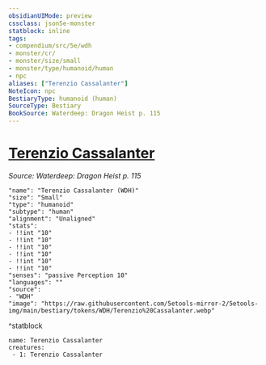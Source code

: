 ```yaml
---
obsidianUIMode: preview
cssclass: json5e-monster
statblock: inline
tags:
- compendium/src/5e/wdh
- monster/cr/
- monster/size/small
- monster/type/humanoid/human
- npc
aliases: ["Terenzio Cassalanter"]
NoteIcon: npc
BestiaryType: humanoid (human)
SourceType: Bestiary
BookSource: Waterdeep: Dragon Heist p. 115
---
```

# [Terenzio Cassalanter](2-Mechanics/CLI/bestiary/npc/terenzio-cassalanter-wdh.md)
*Source: Waterdeep: Dragon Heist p. 115*  

```statblock
"name": "Terenzio Cassalanter (WDH)"
"size": "Small"
"type": "humanoid"
"subtype": "human"
"alignment": "Unaligned"
"stats":
- !!int "10"
- !!int "10"
- !!int "10"
- !!int "10"
- !!int "10"
- !!int "10"
"senses": "passive Perception 10"
"languages": ""
"source":
- "WDH"
"image": "https://raw.githubusercontent.com/5etools-mirror-2/5etools-img/main/bestiary/tokens/WDH/Terenzio%20Cassalanter.webp"
```
^statblock

```encounter-table
name: Terenzio Cassalanter
creatures:
 - 1: Terenzio Cassalanter
```